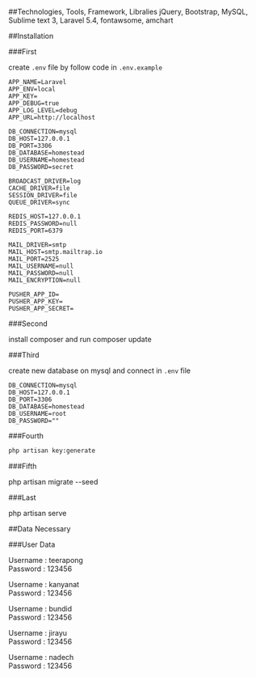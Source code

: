 

##Technologies, Tools, Framework, Libralies
jQuery,
Bootstrap, 
MySQL, 
Sublime text 3, 
Laravel 5.4, 
fontawsome, 
amchart

##Installation

###First

create `.env` file by follow code in `.env.example`

```
APP_NAME=Laravel
APP_ENV=local
APP_KEY=
APP_DEBUG=true
APP_LOG_LEVEL=debug
APP_URL=http://localhost

DB_CONNECTION=mysql
DB_HOST=127.0.0.1
DB_PORT=3306
DB_DATABASE=homestead
DB_USERNAME=homestead
DB_PASSWORD=secret

BROADCAST_DRIVER=log
CACHE_DRIVER=file
SESSION_DRIVER=file
QUEUE_DRIVER=sync

REDIS_HOST=127.0.0.1
REDIS_PASSWORD=null
REDIS_PORT=6379

MAIL_DRIVER=smtp
MAIL_HOST=smtp.mailtrap.io
MAIL_PORT=2525
MAIL_USERNAME=null
MAIL_PASSWORD=null
MAIL_ENCRYPTION=null

PUSHER_APP_ID=
PUSHER_APP_KEY=
PUSHER_APP_SECRET=

```

###Second

install composer and run composer update

###Third

create new database on mysql and connect in `.env` file

```
DB_CONNECTION=mysql
DB_HOST=127.0.0.1
DB_PORT=3306
DB_DATABASE=homestead
DB_USERNAME=root
DB_PASSWORD=""
```

###Fourth
```bash
php artisan key:generate
```
###Fifth

php artisan migrate --seed

###Last

php artisan serve

##Data Necessary

###User Data

Username : teerapong  
Password : 123456

Username : kanyanat  
Password : 123456

Username : bundid  
Password : 123456

Username : jirayu  
Password : 123456

Username : nadech  
Password : 123456
